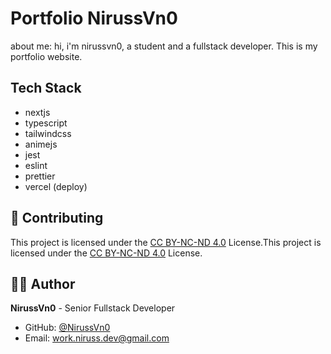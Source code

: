 # Portfolio NirussVn0

about me: hi, i'm nirussvn0, a student and a fullstack developer. This is my portfolio website.

## Tech Stack
- nextjs
- typescript
- tailwindcss
- animejs
- jest
- eslint
- prettier
- vercel (deploy)


## 🤝 Contributing

This project is licensed under the [CC BY-NC-ND 4.0](LICENSE) License.This project is licensed under the [CC BY-NC-ND 4.0](LICENSE) License.

## 👨‍💻 Author

**NirussVn0** - Senior Fullstack Developer

- GitHub: [@NirussVn0](https://github.com/NirussVn0)
- Email: work.niruss.dev@gmail.com
